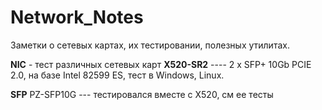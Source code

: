 ﻿# Network_Notes
Заметки о сетевых картах, их тестировании, полезных утилитах.

**NIC** - тест различных сетевых карт
**X520-SR2** ---- 2 x SFP+ 10Gb PCIE 2.0, на базе Intel 82599 ES, тест в Windows, Linux.

**SFP**
PZ-SFP10G --- тестировался вместе с X520, см ее тесты
